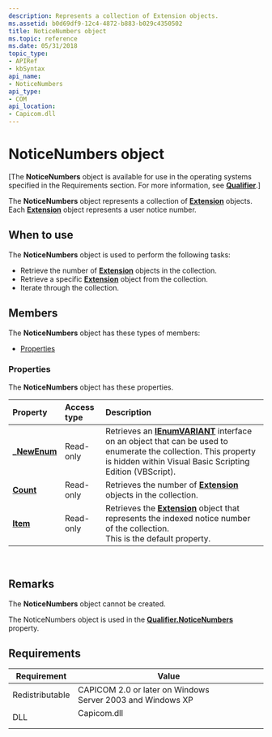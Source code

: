 ```yaml
---
description: Represents a collection of Extension objects.
ms.assetid: b0d69df9-12c4-4872-b883-b029c4350502
title: NoticeNumbers object
ms.topic: reference
ms.date: 05/31/2018
topic_type: 
- APIRef
- kbSyntax
api_name: 
- NoticeNumbers
api_type: 
- COM
api_location: 
- Capicom.dll
---
```


# NoticeNumbers object

\[The **NoticeNumbers** object is available for use in the operating systems specified in the Requirements section. For more information, see [**Qualifier**](qualifier.md).\]

The **NoticeNumbers** object represents a collection of [**Extension**](extension.md) objects. Each [**Extension**](extension.md) object represents a user notice number.

## When to use

The **NoticeNumbers** object is used to perform the following tasks:

-   Retrieve the number of [**Extension**](extension.md) objects in the collection.
-   Retrieve a specific [**Extension**](extension.md) object from the collection.
-   Iterate through the collection.

## Members

The **NoticeNumbers** object has these types of members:

-   [Properties](#properties)

### Properties

The **NoticeNumbers** object has these properties.



| Property                                              | Access type          | Description                                                                                                                                                                                                                     |
|:------------------------------------------------------|:---------------------|:--------------------------------------------------------------------------------------------------------------------------------------------------------------------------------------------------------------------------------|
| [**\_NewEnum**](noticenumbers-newenum.md)<br/> | Read-only<br/> | Retrieves an [**IEnumVARIANT**](/windows/win32/api/oaidl/nn-oaidl-ienumvariant) interface on an object that can be used to enumerate the collection. This property is hidden within Visual Basic Scripting Edition (VBScript).<br/> |
| [**Count**](noticenumbers-count.md)<br/>       | Read-only<br/> | Retrieves the number of [**Extension**](extension.md) objects in the collection.<br/>                                                                                                                                    |
| [**Item**](noticenumbers-item.md)<br/>         | Read-only<br/> | Retrieves the [**Extension**](extension.md) object that represents the indexed notice number of the collection.<br/> This is the default property.<br/>                                                            |



 

## Remarks

The **NoticeNumbers** object cannot be created.

The NoticeNumbers object is used in the [**Qualifier.NoticeNumbers**](qualifier-noticenumbers.md) property.

## Requirements



| Requirement | Value |
|----------------------------|----------------------------------------------------------------------------------------|
| Redistributable<br/> | CAPICOM 2.0 or later on Windows Server 2003 and Windows XP<br/>                  |
| DLL<br/>             | <dl> <dt>Capicom.dll</dt> </dl> |



 

 
